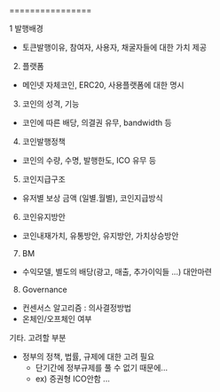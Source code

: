 ================

1 발행배경
- 토큰발행이유, 참여자, 사용자, 채굴자들에 대한 가치 제공

2. 플랫폼
- 메인넷 자체코인, ERC20, 사용플랫폼에 대한 명시

3. 코인의 성격, 기능
- 코인에 따른 배당, 의결권 유무, bandwidth 등

4. 코인발행정책
- 코인의 수량, 수명, 발행한도, ICO 유무 등

5. 코인지급구조
- 유저별 보상 금액 (일별.월별), 코인지급방식

6. 코인유지방안
- 코인내재가치, 유통방안, 유지방안, 가치상승방안

7. BM
- 수익모델, 별도의 배당(광고, 매출, 추가이익들 ...) 대안마련

8. Governance
- 컨센서스 알고리즘 : 의사결정방법
- 온체인/오프체인 여부

기타. 고려할 부분
- 정부의 정책, 법률, 규제에 대한 고려 필요 
  + 단기간에 정부규제를 풀 수 없기 때문에... 
  + ex) 증권형 ICO안함 ...
